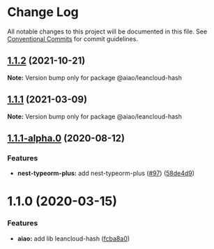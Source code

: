 # Change Log

All notable changes to this project will be documented in this file.
See [Conventional Commits](https://conventionalcommits.org) for commit guidelines.

## [1.1.2](https://github.com/aiao-io/aiao/compare/@aiao/leancloud-hash@1.1.1...@aiao/leancloud-hash@1.1.2) (2021-10-21)

**Note:** Version bump only for package @aiao/leancloud-hash





## [1.1.1](https://github.com/aiao-io/aiao/compare/@aiao/leancloud-hash@1.1.1-alpha.0...@aiao/leancloud-hash@1.1.1) (2021-03-09)

**Note:** Version bump only for package @aiao/leancloud-hash

## [1.1.1-alpha.0](https://github.com/aiao-io/aiao/compare/@aiao/leancloud-hash@1.1.0...@aiao/leancloud-hash@1.1.1-alpha.0) (2020-08-12)

### Features

- **nest-typeorm-plus:** add nest-typeorm-plus ([#97](https://github.com/aiao-io/aiao/issues/97)) ([58de4d9](https://github.com/aiao-io/aiao/commit/58de4d9f6595824d86f59d4018ea4065c84f58fa))

# 1.1.0 (2020-03-15)

### Features

- **aiao:** add lib leancloud-hash ([fcba8a0](https://github.com/aiao-io/aiao/commit/fcba8a08ada67b9054f7adc6369a4bcc8a4c06a0))
